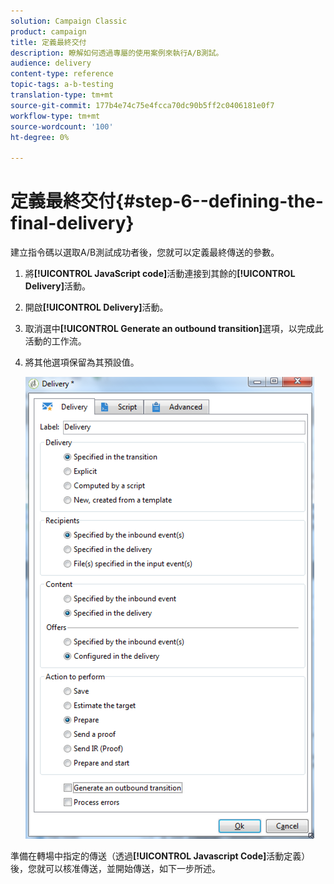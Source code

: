 ```yaml
---
solution: Campaign Classic
product: campaign
title: 定義最終交付
description: 瞭解如何透過專屬的使用案例來執行A/B測試。
audience: delivery
content-type: reference
topic-tags: a-b-testing
translation-type: tm+mt
source-git-commit: 177b4e74c75e4fcca70dc90b5ff2c0406181e0f7
workflow-type: tm+mt
source-wordcount: '100'
ht-degree: 0%

---
```



# 定義最終交付{#step-6--defining-the-final-delivery}

建立指令碼以選取A/B測試成功者後，您就可以定義最終傳送的參數。

1. 將&#x200B;**[!UICONTROL JavaScript code]**&#x200B;活動連接到其餘的&#x200B;**[!UICONTROL Delivery]**&#x200B;活動。
1. 開啟&#x200B;**[!UICONTROL Delivery]**&#x200B;活動。
1. 取消選中&#x200B;**[!UICONTROL Generate an outbound transition]**&#x200B;選項，以完成此活動的工作流。
1. 將其他選項保留為其預設值。

   ![](assets/ab_test_final_delivery.png)

準備在轉場中指定的傳送（透過&#x200B;**[!UICONTROL Javascript Code]**&#x200B;活動定義）後，您就可以核准傳送，並開始傳送，如下一步所述。
